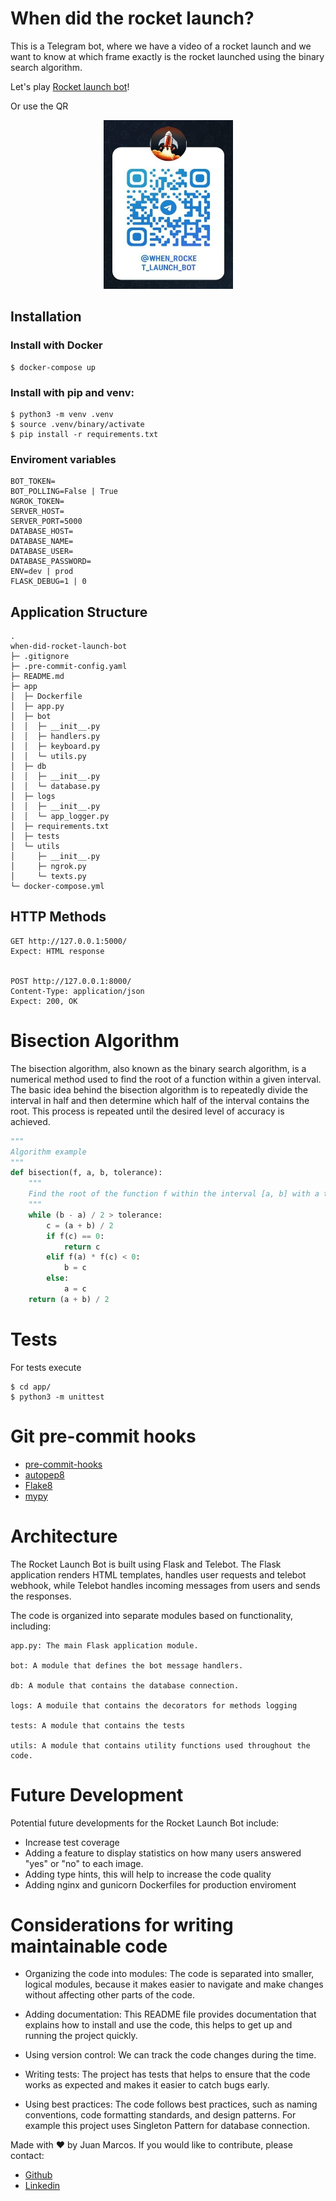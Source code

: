 # When did the rocket launch?


This is a Telegram bot, where we have a video of a rocket launch and we want to know at which frame exactly is the rocket launched using the binary search algorithm.

Let's play [Rocket launch bot](https://t.me/when_rocket_launch_bot)!

Or use the QR

<p align="center">
    <img src="./documentation/bot_qr.jpg"  width="207" height="270">
</p>

## Installation

### Install with Docker

```
$ docker-compose up
```

### Install with pip and venv:

```
$ python3 -m venv .venv
$ source .venv/binary/activate
$ pip install -r requirements.txt
```

### Enviroment variables
```
BOT_TOKEN=
BOT_POLLING=False | True
NGROK_TOKEN=
SERVER_HOST=
SERVER_PORT=5000
DATABASE_HOST=
DATABASE_NAME=
DATABASE_USER=
DATABASE_PASSWORD=
ENV=dev | prod
FLASK_DEBUG=1 | 0
```


## Application Structure
```
.
when-did-rocket-launch-bot
├─ .gitignore
├─ .pre-commit-config.yaml
├─ README.md
├─ app
│  ├─ Dockerfile
│  ├─ app.py
│  ├─ bot
│  │  ├─ __init__.py
│  │  ├─ handlers.py
│  │  ├─ keyboard.py
│  │  └─ utils.py
│  ├─ db
│  │  ├─ __init__.py
│  │  └─ database.py
│  ├─ logs
│  │  ├─ __init__.py
│  │  └─ app_logger.py
│  ├─ requirements.txt
│  ├─ tests
│  └─ utils
│     ├─ __init__.py
│     ├─ ngrok.py
│     └─ texts.py
└─ docker-compose.yml
```

## HTTP Methods

```http
GET http://127.0.0.1:5000/
Expect: HTML response


POST http://127.0.0.1:8000/
Content-Type: application/json
Expect: 200, OK
```


# Bisection Algorithm

The bisection algorithm, also known as the binary search algorithm, is a numerical method used to find the root of a function within a given interval. The basic idea behind the bisection algorithm is to repeatedly divide the interval in half and then determine which half of the interval contains the root. This process is repeated until the desired level of accuracy is achieved.

```python
"""
Algorithm example
"""
def bisection(f, a, b, tolerance):
    """
    Find the root of the function f within the interval [a, b] with a tolerance.
    """
    while (b - a) / 2 > tolerance:
        c = (a + b) / 2
        if f(c) == 0:
            return c
        elif f(a) * f(c) < 0:
            b = c
        else:
            a = c
    return (a + b) / 2
```

# Tests

For tests execute

```
$ cd app/
$ python3 -m unittest
```

# Git pre-commit hooks

- [pre-commit-hooks](https://github.com/pre-commit/pre-commit-hooks)
- [autopep8](https://github.com/pre-commit/mirrors-autopep8)
- [Flake8](https://github.com/pycqa/flake8)
- [mypy](https://github.com/pre-commit/mirrors-mypy)

# Architecture

The Rocket Launch Bot is built using Flask and Telebot. The Flask application renders HTML templates, handles user requests and telebot webhook, while Telebot handles incoming messages from users and sends the responses.

The code is organized into separate modules based on functionality, including:
```
app.py: The main Flask application module.

bot: A module that defines the bot message handlers.

db: A module that contains the database connection.

logs: A moduile that contains the decorators for methods logging

tests: A module that contains the tests

utils: A module that contains utility functions used throughout the code.
```

# Future Development
Potential future developments for the Rocket Launch Bot include:

- Increase test coverage
- Adding a feature to display statistics on how many users answered "yes" or "no" to each image.
- Adding type hints, this will help to increase the code quality
- Adding nginx and gunicorn Dockerfiles for production enviroment


# Considerations for writing maintainable code

- Organizing the code into modules: The code is separated into smaller, logical modules, because it makes easier to navigate and make changes without affecting other parts of the code.

- Adding documentation: This README file provides documentation that explains how to install and use the code, this helps to get up and running the project quickly.

- Using version control: We can track the code changes during the time.

- Writing tests: The project has tests that helps to ensure that the code works as expected and makes it easier to catch bugs early.

- Using best practices: The code follows best practices, such as naming conventions, code formatting standards, and design patterns. For example this project uses Singleton Pattern for database connection.


Made with ❤️ by Juan Marcos. If you would like to contribute, please contact:
- [Github](https://github.com/juanmarcoscabezas)
- [Linkedin](https://www.linkedin.com/in/juanmarcoscabezas/)
